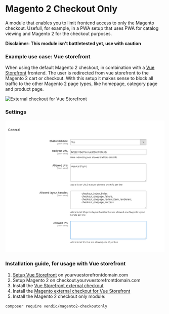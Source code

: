 # Magento 2 Checkout Only
A module that enables you to limit frontend access to only the Magento checkout. Usefull, for example, in a PWA setup that uses PWA for catalog viewing and Magento 2 for the checkout purposes.

**Disclaimer: This module isn't battletested yet, use with caution**

### Example use case: Vue storefront
When using the default Magento 2 checkout, in combination with a [Vue Storefront](https://github.com/DivanteLtd/vue-storefront) frontend. The user is redirected from vue storefront to the Magento 2 cart or checkout. With this setup it makes sense to block all traffic to the other Magento 2 page types, like homepage, category page and product page. 

![External checkout for Vue Storefront](https://github.com/filrak/vsf-external-checkout/raw/master/diagram.png)
 
### Settings
![Magento 2 checkout only settings](/media/settings.png)

### Installation guide, for usage with Vue storefront
1. [Setup Vue Storefront](https://divanteltd.github.io/vue-storefront/) on yourvuestorefrontdomain.com
2. Setup Magento 2 on checkout.yourvuestorefrontdomain.com
3. Install the [Vue Storefront external checkout](https://github.com/filrak/vsf-external-checkout)
4. Install the [Magento external checkout for Vue Storefront](https://github.com/DivanteLtd/magento2-external-checkout)
5. Install the Magento 2 checkout only module:
```bash
composer require vendic/magento2-checkoutonly
```